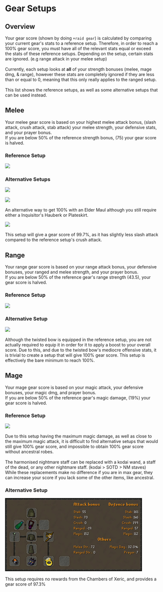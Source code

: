 # Gear Setups

## Overview

Your gear score (shown by doing `+raid gear`) is calculated by comparing your current gear's stats to a reference setup. Therefore, in order to reach a 100% gear score, you must have all of the relevant stats equal or exceed the stats of these reference setups. Depending on the setup, certain stats are ignored. (e.g range attack in your melee setup)\
\
Currently, each setup looks at **all** of your strength bonuses (melee, mage dmg, & range), however these stats are completely ignored if they are less than or equal to 0, meaning that this only really applies to the ranged setup.\
\
This list shows the reference setups, as well as some alternative setups that can be used instead.

## Melee

Your melee gear score is based on your highest melee attack bonus, (slash attack, crush attack, stab attack) your melee strength, your defensive stats, and your prayer bonus.\
If you are below 50% of the reference strength bonus, (75) your gear score is halved.

### Reference Setup

![](../../.gitbook/assets/Cox\_melee\_bis.png)

### Alternative Setups

![](https://media.discordapp.net/attachments/847902471271874580/938138879985352744/osbot-8.png)

![](https://media.discordapp.net/attachments/847902471271874580/938138182782947348/osbot-7.png)

An alternative way to get 100% with an Elder Maul although you still require either a Inquisitor's Hauberk or Plateskirt.

![](<../../.gitbook/assets/coxmeleegs (1).png>)

This setup will give a gear score of 99.7%, as it has slightly less slash attack compared to the reference setup's crush attack.

## Range

Your range gear score is based on your range attack bonus, your defensive bonuses, your ranged and melee strength, and your prayer bonus.\
If you are below 50% of the reference gear's range strength (43.5), your gear score is halved.

### Reference Setup

![](../../.gitbook/assets/coxrangereference.png)

### Alternative Setup

![](../../.gitbook/assets/coxrangealt.png)

Although the twisted bow is equipped in the reference setup, you are not actually required to equip it in order for it to apply a boost to your overall score. Due to this, and due to the twisted bow's mediocre offensive stats, it is trivial to create a setup that will give 100% gear score. This setup is effectively the bare minimum to reach 100%.

## Mage

Your mage gear score is based on your magic attack, your defensive bonuses, your magic dmg, and prayer bonus.\
If you are below 50% of the reference gear's magic damage, (19%) your gear score is halved.

### Reference Setup

![](../../.gitbook/assets/coxmagereference.png)

Due to this setup having the maximum magic damage, as well as close to the maximum magic attack, it is difficult to find alternative setups that would still give 100% gear score, and impossible to obtain 100% gear score without ancestral robes.\
\
The harmonised nightmare staff can be replaced with a kodai wand, a staff of the dead, or any other nightmare staff. (kodai > SOTD > NM staves) While these replacements make no difference if you are in max gear, they can increase your score if you lack some of the other items, like ancestral.

### Alternative Setup

![](../../.gitbook/assets/coxmageahrim's.png)

This setup requires no rewards from the Chambers of Xeric, and provides a gear score of 97.3%
